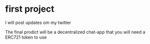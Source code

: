 # first project

I will post updates om my twitter

The final prodict will be a decentralized chat-app that you will need a ERC721 token to use